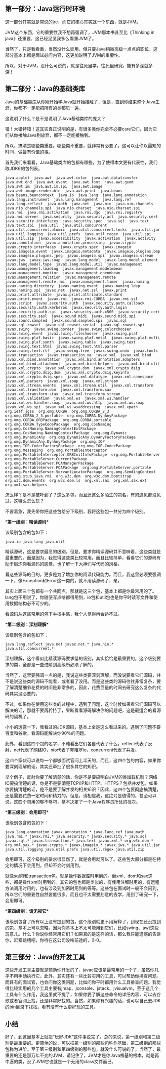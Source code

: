 ## 第一部分：Java运行时环境

这一部分其实就是常说的jre，而它的核心其实就一个东西，就是JVM。

JVM这个东西，它的重要性我不想再强调了，JVM那本书甚至比《Thinking in java》还重要，这已经足见我多么看重JVM了。

当然了，只是我看重，当然没什么卵用，但只要Java稍微高级一点点的职位，这部分基本上都是面试必问内容，这更加说明了JVM的重要性。

所以，对于JVM，没什么可说的，就是往死里学，往死里研究，能有多深就多深！

## 第二部分：Java的基础类库

Java的基础类库从你刚开始学Java就开始接触了，但是，直到你结束整个Java生涯，你都不一定能把所有的类都见一遍。

这说明了什么？是不是说明了Java基础类库的庞大？

错！大错特错！这其实真正说明的是，有很多类你完全不必要care它们，因为它们从你接触Java到放弃，都不一定能接触到。

所以，搞清楚哪些类重要，哪些类不重要，就非常有必要了。这可以让你以最短的时间，做最有价值的事。

首先我们来看看，Java基础类库的包都有哪些，为了使得本文更有代表性，我们取JDK6的包列表。

```
java.applet  java.awt  java.awt.color  java.awt.datatransfer  java.awt.dnd  java.awt.event  java.awt.font  java.awt.geom  java.awt.im  java.awt.im.spi  java.awt.image  java.awt.image.renderable  java.awt.print  java.beans  java.beans.beancontext  java.io  java.lang  java.lang.annotation  java.lang.instrument  java.lang.management  java.lang.ref  java.lang.reflect  java.math  java.net  java.nio  java.nio.channels  java.nio.channels.spi  java.nio.charset  java.nio.charset.spi  java.rmi  java.rmi.activation  java.rmi.dgc  java.rmi.registry  java.rmi.server  java.security  java.security.acl  java.security.cert  java.security.interfaces  java.security.spec  java.sql  java.text  java.text.spi  java.util  java.util.concurrent  java.util.concurrent.atomic  java.util.concurrent.locks  java.util.jar  java.util.logging  java.util.prefs  java.util.regex  java.util.spi  java.util.zip  javax.accessibility  javax.activation  javax.activity  javax.annotation  javax.annotation.processing  javax.crypto  javax.crypto.interfaces  javax.crypto.spec  javax.imageio  javax.imageio.event  javax.imageio.metadata  javax.imageio.plugins.bmp  javax.imageio.plugins.jpeg  javax.imageio.spi  javax.imageio.stream  javax.jws  javax.jws.soap  javax.lang.model  javax.lang.model.element  javax.lang.model.type  javax.lang.model.util  javax.management  javax.management.loading  javax.management.modelmbean  javax.management.monitor  javax.management.openmbean  javax.management.relation  javax.management.remote  javax.management.remote.rmi  javax.management.timer  javax.naming  javax.naming.directory  javax.naming.event  javax.naming.ldap  javax.naming.spi  javax.net  javax.net.ssl  javax.print  javax.print.attribute  javax.print.attribute.standard  javax.print.event  javax.rmi  javax.rmi.CORBA  javax.rmi.ssl  javax.script  javax.security.auth  javax.security.auth.callback  javax.security.auth.kerberos  javax.security.auth.login  javax.security.auth.spi  javax.security.auth.x500  javax.security.cert  javax.security.sasl  javax.sound.midi  javax.sound.midi.spi  javax.sound.sampled  javax.sound.sampled.spi  javax.sql  javax.sql.rowset  javax.sql.rowset.serial  javax.sql.rowset.spi  javax.swing  javax.swing.border  javax.swing.colorchooser  javax.swing.event  javax.swing.filechooser  javax.swing.plaf  javax.swing.plaf.basic  javax.swing.plaf.metal  javax.swing.plaf.multi  javax.swing.plaf.synth  javax.swing.table  javax.swing.text  javax.swing.text.html  javax.swing.text.html.parser  javax.swing.text.rtf  javax.swing.tree  javax.swing.undo  javax.tools  javax.transaction  javax.transaction.xa  javax.xml  javax.xml.bind  javax.xml.bind.annotation  javax.xml.bind.annotation.adapters  javax.xml.bind.attachment  javax.xml.bind.helpers  javax.xml.bind.util  javax.xml.crypto  javax.xml.crypto.dom  javax.xml.crypto.dsig  javax.xml.crypto.dsig.dom  javax.xml.crypto.dsig.keyinfo  javax.xml.crypto.dsig.spec  javax.xml.datatype  javax.xml.namespace  javax.xml.parsers  javax.xml.soap  javax.xml.stream  javax.xml.stream.events  javax.xml.stream.util  javax.xml.transform  javax.xml.transform.dom  javax.xml.transform.sax  javax.xml.transform.stax  javax.xml.transform.stream  javax.xml.validation  javax.xml.ws  javax.xml.ws.handler  javax.xml.ws.handler.soap  javax.xml.ws.http  javax.xml.ws.soap  javax.xml.ws.spi  javax.xml.ws.wsaddressing  javax.xml.xpath  org.ietf.jgss  org.omg.CORBA  org.omg.CORBA_2_3  org.omg.CORBA_2_3.portable  org.omg.CORBA.DynAnyPackage  org.omg.CORBA.ORBPackage  org.omg.CORBA.portable  org.omg.CORBA.TypeCodePackage  org.omg.CosNaming  org.omg.CosNaming.NamingContextExtPackage  org.omg.CosNaming.NamingContextPackage  org.omg.Dynamic  org.omg.DynamicAny  org.omg.DynamicAny.DynAnyFactoryPackage  org.omg.DynamicAny.DynAnyPackage  org.omg.IOP  org.omg.IOP.CodecFactoryPackage  org.omg.IOP.CodecPackage  org.omg.Messaging  org.omg.PortableInterceptor  org.omg.PortableInterceptor.ORBInitInfoPackage  org.omg.PortableServer  org.omg.PortableServer.CurrentPackage  org.omg.PortableServer.POAManagerPackage  org.omg.PortableServer.POAPackage  org.omg.PortableServer.portable  org.omg.PortableServer.ServantLocatorPackage  org.omg.SendingContext  org.omg.stub.java.rmi  org.w3c.dom  org.w3c.dom.bootstrap  org.w3c.dom.events  org.w3c.dom.ls  org.xml.sax  org.xml.sax.ext  org.xml.sax.helpers
```

怎么样？是不是被吓到了？这么多包，而且还这么多陌生的包名，有的连见都没见过，这特么怎么玩？

不要着急，我先带你把这些包给分下级别，我将这些包一共分为四个级别。

***第一级别：精读源码\***

该级别包含的包如下：

```
java.io java.lang java.util
```

精读源码，这是要求最高的级别。但是，要求你精读源码并不意味着，这些类就是最重要的。而是因为，我觉得这些类比较常用，而且比较简单，看看它们的源码有助于锻炼你看源码的感觉，也了解一下大神们写代码的风格。

看这些源码的目的，更多是为了增加你的阅读代码能力。而且，我这里必须要强调一下，像Exception和Error这一类的，就不用读源码了，亲。

其实上面三个包都有一个共同点，那就是这三个包，基本上都是你最常用的了。lang包不用说了，你随便写点啥都得用到，io包和util包也是你平时读写文件和使用数据结构必不可少的。

看源码从这些常用的包下手找手感，我个人觉得再合适不过。

***第二级别：深刻理解\***

该级别包含的包如下：

```
java.lang.reflect java.net javax.net.* java.nio.* java.util.concurrent.*
```

深刻理解，这个看似比精读源码要求低的级别，其实恰恰是最重要的。这个级别要求的类，全都是一些进阶到高级所必须了解的。

当然了，这里要强调一点的是，我说这些类要深刻理解，而没说要看它们源码，并不是说这些类的源码不能看，或者看了没用。而是这些类的源码往往非常复杂，要了解清楚细节花费的时间是非常多的，因此，花费巨量的时间去研究这么复杂的代码其实没必要的。

不过，如果你在使用这些类的过程中，遇到了问题，这个时候如果看它们源码可以解决的话，那就不要再矜持了，果断看看源码解决你的问题吧，这是最适合的看源码的契机了。

小小的透露一下，我看过的JDK源码，基本上全是这么看过来的。遇到了问题不要百度和谷歌，看源码能解决你90%的问题。

此外，看到这四个包的名字，不难看出它们各自代表了什么。reflect代表了反射，net代表了网络IO，nio代表了非阻塞io，concurrent代表了并发。

这四个家伙可以说每一个都够面试官问上半天的，而且，这四个包的内容，如果你要深刻理解的话，其实还牵扯了很多其它的知识。

举个例子，反射你要了解清楚的话，你是不是要搞明白JVM的类加载机制？网络IO要搞清楚的话，你是不是要清楚TCP/IP和HTTP、HTTPS？包括并发包，如果你要搞清楚的话，是不是要了解并发的相关知识？因此，这四个包要彻底搞清楚，还是需要花费一定时间和精力的。但是，请相信我，这绝对是值得的，甚至可以说，这四个包用的够不够叼，基本决定了一个Java程序员所处的档次。

***第三级别：会用即可\***

该级别包含的包如下：

```
java.lang.annotation javax.annotation.* java.lang.ref java.math java.rmi.* javax.rmi.* java.security.* javax.security.* java.sql javax.sql.* javax.transaction.* java.text javax.xml.* org.w3c.dom.* org.xml.sax.* javax.crypto.* javax.imageio.* javax.jws.* java.util.jar java.util.logging java.util.prefs java.util.regex java.util.zip
```

会用即可，这个级别的要求很显然了，就是会用就可以了。这些包大部分都是在特定的情况下会用到，但却不会时刻用到。

就像sql包和transaction包，就是操作数据库时用到的。而xml、dom和sax这些，都是操作xml时用到的。其它的包也都是类似的，有使用注解时用的，有远程方法调用时用的，也有涉及到加密时用到的等等。这些包在面试时一般不会问到，所以它们的重要性自然要低很多，而且也不太需要刻意的去学，用到了研究一下，会用即可。

***第四级别：请无视它\***

该级别包含了所有以上没有提到的包。这个级别就更不用解释了，到现在还没提到的包，基本上可以忽略，因为你基本上不太可能用到它们，比如swing、awt这些玩意儿。什么？你说你经常用它们？如果真的是这样的话，那么我只能遗憾的告诉你，赶紧跳槽吧，你待在这公司没啥前途的，0-0。

## 第三部分：Java的开发工具

这些开发工具主要就是辅助你开发的了，javac应该是最常用的一个了，虽然你几乎不用手动执行它。此外，其实还有一些比较实用的工具，可以帮助你排查问题。而且有的面试官，也会问你这类问题，比如问你平时都用什么工具排查问题。我觉得比较实用的几个工具主要有jmap、jconsole、jstack、jvisualvm，至于这几个工具有什么作用，我这里就不提了，如果你要了解这些命令的详细内容，可以去谷歌或者官网上找，还是非常好找的。当然，如果你有兴趣的话，也可以自己去JDK的bin目录下找找，看有没有什么更好玩的工具。

## 小结

好了，到这里基本上就把“玩好JDK”这件事说完了。总的来说，第一级别和第二级别是最重要的。更简单的说，可以把第一级别的那些包称作基础，第二级别的那些包称为进阶。至于第三级别和第四级别的那些包，就没什么可说的了。当然了，最重要的还是那万年不变的JVM，请记住了，JVM才是你Java根基的根本，就是再牛逼的类，没了JVM它也就是一个无用的class文件而已。